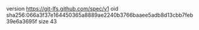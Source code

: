 version https://git-lfs.github.com/spec/v1
oid sha256:066a3f37e164450365a8889ae2240b3766baaee5adb8d13cbb7feb39e6a3695f
size 43
